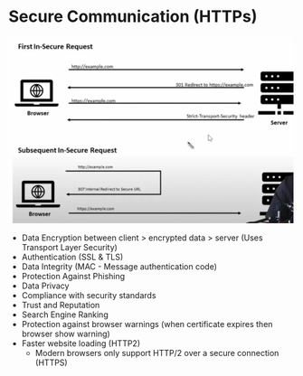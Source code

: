 # Secure Communication (HTTPs)

![Secure Communication](../images/secure-communication.png)

- Data Encryption between client > encrypted data > server (Uses Transport Layer Security)
- Authentication (SSL & TLS)
- Data Integrity (MAC - Message authentication code)
- Protection Against Phishing
- Data Privacy
- Compliance with security standards
- Trust and Reputation
- Search Engine Ranking
- Protection against browser warnings (when certificate expires then browser show warning)
- Faster website loading (HTTP2)
  - Modern browsers only support HTTP/2 over a secure connection (HTTPS)

